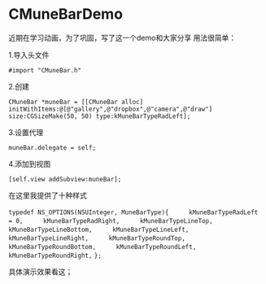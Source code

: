 # CMuneBarDemo
近期在学习动画，为了巩固，写了这一个demo和大家分享
用法很简单：

1.导入头文件 

`#import "CMuneBar.h"`

2.创建

`CMuneBar *muneBar = [[CMuneBar alloc] initWithItems:@[@"gallery",@"dropbox",@"camera",@"draw"] size:CGSizeMake(50, 50) type:kMuneBarTypeRadLeft];`


3.设置代理

`muneBar.delegate = self;`

4.添加到视图 

`[self.view addSubview:muneBar];`


在这里我提供了十种样式

`typedef NS_OPTIONS(NSUInteger, MuneBarType){`
`     kMuneBarTypeRadLeft = 0,`
`     kMuneBarTypeRadRight,`
`     kMuneBarTypeLineTop,`
`     kMuneBarTypeLineBottom,`
`     kMuneBarTypeLineLeft,`
`     kMuneBarTypeLineRight,`
`     kMuneBarTypeRoundTop,`
`     kMuneBarTypeRoundBottom,`
`     kMuneBarTypeRoundLeft,`
`    kMuneBarTypeRoundRight,`
`};`

具体演示效果看这；

